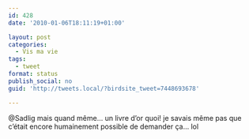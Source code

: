 ```yaml
---
id: 428
date: '2010-01-06T18:11:19+01:00'

layout: post
categories:
  - Vis ma vie
tags:
  - tweet
format: status
publish_social: no
guid: 'http://tweets.local/?birdsite_tweet=7448693678'

---
```


@Sadlig mais quand même… un livre d’or quoi! je savais même pas que c’était encore humainement possible de demander ça… lol